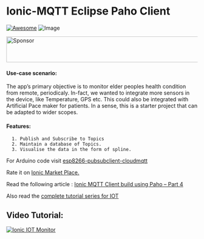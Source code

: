 # Ionic-MQTT Eclipse Paho Client
[![Awesome](https://cdn.rawgit.com/sindresorhus/awesome/d7305f38d29fed78fa85652e3a63e154dd8e8829/media/badge.svg)](https://github.com/arjunsk/Ionic-MQTT-Eclipse-Paho)
![Image](https://raw.githubusercontent.com/arjunsk/Ionic-IOT-Monitor/master/ionic_mqtt-min.jpg)

<a target='_blank' rel='nofollow' href='https://app.codesponsor.io/link/kpPTfcZs2AmDLYbvJ42HTnR3/arjunsk/Ionic-IOT-Monitor'>
  <img alt='Sponsor' width='888' height='68' src='https://app.codesponsor.io/embed/kpPTfcZs2AmDLYbvJ42HTnR3/arjunsk/Ionic-IOT-Monitor.svg' />
</a>

#### Use-case scenario:
The app’s primary objective is to monitor elder peoples health condition from remote, periodicaly. In-fact, we wanted to integrate  more sensors in the device, like Temperature, GPS etc. This could also be integrated with Artificial Pace maker for patients. In a sense, this is a starter project that can be adapted to wider scopes.



#### Features:
      1. Publish and Subscribe to Topics
      2. Maintain a database of Topics.
      3. Visualise the data in the form of spline.
            
For Arduino code visit [esp8266-pubsubclient-cloudmqtt](https://github.com/arjunsk/esp8266-pubsubclient-cloudmqtt)

Rate it on [Ionic Market Place.](http://market.ionic.io/starters/ionic-mqtt-eclipse-paho)
      
Read the following article : [Ionic MQTT Client build using Paho – Part 4](http://www.arjunsk.com/iot/ionic-mqtt-client-build-using-paho-part-4/) 

Also read the [complete tutorial series for IOT ](http://www.arjunsk.com/tag/iot) 

## Video Tutorial: 
[![Ionic IOT Monitor](https://img.youtube.com/vi/-0qiA6A9VzY/0.jpg)](https://www.youtube.com/watch?v=-0qiA6A9VzY)
      
